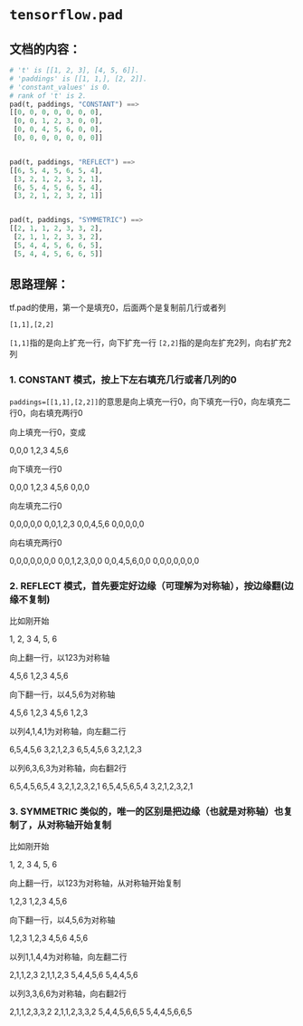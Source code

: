 # `tensorflow.pad`

## 文档的内容：

```python
# 't' is [[1, 2, 3], [4, 5, 6]].
# 'paddings' is [[1, 1,], [2, 2]].
# 'constant_values' is 0.
# rank of 't' is 2.
pad(t, paddings, "CONSTANT") ==> 
[[0, 0, 0, 0, 0, 0, 0],
 [0, 0, 1, 2, 3, 0, 0],
 [0, 0, 4, 5, 6, 0, 0],
 [0, 0, 0, 0, 0, 0, 0]]


pad(t, paddings, "REFLECT") ==> 
[[6, 5, 4, 5, 6, 5, 4],
 [3, 2, 1, 2, 3, 2, 1],
 [6, 5, 4, 5, 6, 5, 4],
 [3, 2, 1, 2, 3, 2, 1]]


pad(t, paddings, "SYMMETRIC") ==> 
[[2, 1, 1, 2, 3, 3, 2],
 [2, 1, 1, 2, 3, 3, 2],
 [5, 4, 4, 5, 6, 6, 5],
 [5, 4, 4, 5, 6, 6, 5]]
```

## 思路理解：
tf.pad的使用，第一个是填充0，后面两个是复制前几行或者列

`[1,1],[2,2]`

`[1,1]`指的是向上扩充一行，向下扩充一行
`[2,2]`指的是向左扩充2列，向右扩充2列

### 1. CONSTANT 模式，按上下左右填充几行或者几列的0

`paddings=[[1,1],[2,2]]`的意思是向上填充一行0，向下填充一行0，向左填充二行0，向右填充两行0



向上填充一行0，变成

0,0,0
1,2,3
4,5,6



向下填充一行0

0,0,0
1,2,3
4,5,6
0,0,0



向左填充二行0

0,0,0,0,0
0,0,1,2,3
0,0,4,5,6
0,0,0,0,0



向右填充两行0

0,0,0,0,0,0,0
0,0,1,2,3,0,0
0,0,4,5,6,0,0
0,0,0,0,0,0,0



### 2. REFLECT 模式，首先要定好边缘（可理解为对称轴），按边缘翻(边缘不复制)

比如刚开始

1, 2, 3
4, 5, 6 



向上翻一行，以123为对称轴

4,5,6
1,2,3
4,5,6



向下翻一行，以4,5,6为对称轴

4,5,6
1,2,3
4,5,6
1,2,3



以列4,1,4,1为对称轴，向左翻二行

6,5,4,5,6
3,2,1,2,3
6,5,4,5,6
3,2,1,2,3



以列6,3,6,3为对称轴，向右翻2行

6,5,4,5,6,5,4
3,2,1,2,3,2,1
6,5,4,5,6,5,4
3,2,1,2,3,2,1



### 3. SYMMETRIC 类似的，唯一的区别是把边缘（也就是对称轴）也复制了，从对称轴开始复制

比如刚开始

1, 2, 3
4, 5, 6 



向上翻一行，以123为对称轴，从对称轴开始复制

1,2,3
1,2,3
4,5,6



向下翻一行，以4,5,6为对称轴

1,2,3
1,2,3
4,5,6
4,5,6



以列1,1,4,4为对称轴，向左翻二行

2,1,1,2,3
2,1,1,2,3
5,4,4,5,6
5,4,4,5,6



以列3,3,6,6为对称轴，向右翻2行

2,1,1,2,3,3,2
2,1,1,2,3,3,2
5,4,4,5,6,6,5
5,4,4,5,6,6,5